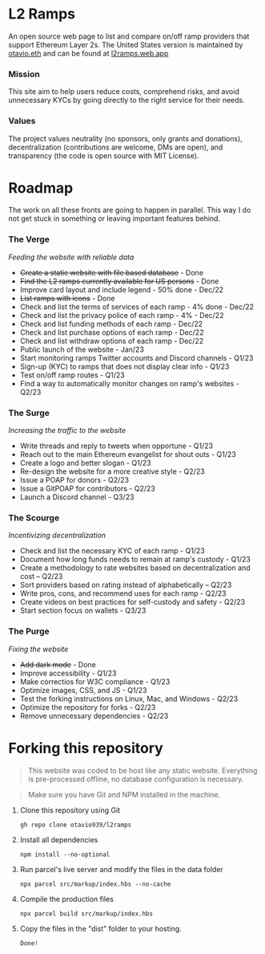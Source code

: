# **L2 Ramps**
An open source web page to list and compare on/off ramp providers that support Ethereum Layer 2s.
The United States version is maintained by [otavio.eth](https://twitter.com/otavio_eth) and can be found at [l2ramps.web.app](htpps://l2ramps.web.app/)

### **Mission**
This site aim to help users reduce costs, comprehend risks, and avoid unnecessary KYCs by going directly to the right service for their needs. 

### **Values**
The project values neutrality (no sponsors, only grants and donations), decentralization (contributions are welcome, DMs are open), and transparency (the code is open source with MIT License).

# **Roadmap**
The work on all these fronts are going to happen in parallel. This way I do not get stuck in something or leaving important features behind.

### **The Verge**
_Feeding the website with reliable data_
* ~~Create a static website with file based database~~ - Done
* ~~Find the L2 ramps currently available for US persons~~ - Done
* Improve card layout and include legend - 50% done - Dec/22
* ~~List ramps with icons~~ - Done
* Check and list the terms of services of each ramp - 4% done - Dec/22
* Check and list the privacy police of each ramp - 4% - Dec/22
* Check and list funding methods of each ramp - Dec/22
* Check and list purchase options of each ramp - Dec/22
* Check and list withdraw options of each ramp - Dec/22
* Public launch of the website - Jan/23
* Start monitoring ramps Twitter accounts and Discord channels - Q1/23
* Sign-up (KYC) to ramps that does not display clear info - Q1/23
* Test on/off ramp routes - Q1/23
* Find a way to automatically monitor changes on ramp's websites - Q2/23

### **The Surge**
_Increasing the traffic to the website_
* Write threads and reply to tweets when opportune - Q1/23
* Reach out to the main Ethereum evangelist for shout outs - Q1/23
* Create a logo and better slogan - Q1/23
* Re-design the website for a more creative style - Q2/23
* Issue a POAP for donors - Q2/23
* Issue a GitPOAP for contributors - Q2/23
* Launch a Discord channel - Q3/23

### **The Scourge**
_Incentivizing decentralization_
* Check and list the necessary KYC of each ramp - Q1/23
* Document how long funds needs to remain at ramp's custody - Q1/23
* Create a methodology to rate websites based on decentralization and cost – Q2/23
* Sort providers based on rating instead of alphabetically – Q2/23
* Write pros, cons, and recommend uses for each ramp - Q2/23
* Create videos on best practices for self-custody and safety - Q2/23
* Start section focus on wallets - Q3/23

### **The Purge**
_Fixing the website_
* ~~Add dark mode~~ - Done
* Improve accessibility - Q1/23
* Make correctios for W3C compliance - Q1/23
* Optimize images, CSS, and JS - Q1/23
* Test the forking instructions on Linux, Mac, and Windows - Q2/23
* Optimize the repository for forks - Q2/23
* Remove unnecessary dependencies - Q2/23

# **Forking this repository**
> This website was coded to be host like any static website. Everything is pre-processed offline, no database configuration is necessary.

> Make sure you have Git and NPM installed in the machine.

1. Clone this repository using Git

    `gh repo clone otavio939/l2ramps`

2. Install all dependencies

    `npm install --no-optional`

3. Run parcel's live server and modify the files in the data folder

    `npx parcel src/markup/index.hbs --no-cache`

4. Compile the production files

    `npx parcel build src/markup/index.hbs`

5. Copy the files in the "dist" folder to your hosting.

    `Done!`